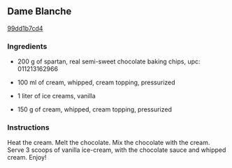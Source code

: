 ## Dame Blanche

[99dd1b7cd4](http://www.food.com/recipe/dame-blanche-304340)

### Ingredients

 - 200 g of spartan, real semi-sweet chocolate baking chips, upc: 011213162966

 - 100 ml of cream, whipped, cream topping, pressurized

 - 1 liter of ice creams, vanilla

 - 150 g of cream, whipped, cream topping, pressurized

### Instructions

Heat the cream. Melt the chocolate. Mix the chocolate with the cream. Serve 3 scoops of vanilla ice-cream, with the chocolate sauce and whipped cream. Enjoy!